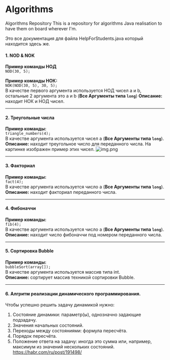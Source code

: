 # Algorithms
Algorithms Repository
This is a repository for algorithms Java realisation to have them on board wherever I'm.

Это все документация для файла HelpForStudents.java который находится здесь же.
#### 1. NOD & NOK
**Пример команды НОД**  
`NOD(30, 5);`

**Пример команды НОК:**   
`NOK(NOD(30, 5), 30, 5);`                                             
В качестве первого аргумента используется НОД чисел a и b, остальные 2 аргумента это a и b (**Все Аргументы типа `long`**)
**Описание:** находит НОК и НОД чисел.
___

#### 2. Треугольные числа
**Пример команды:**                    
`triangle_numbers(4);`   
В качестве аргумента используется чисел a (**Все Аргументы типа `long`**).  
**Описание:** находит треугольное число для переданного числа.
На картинке изображен пример этих чисел.
![img.png](https://studfile.net/html/2706/597/html_Zl_7bAi3sg.sBbI/img-82JDxZ.png)
___

#### 3. Факториал
**Пример команды:**                    
`fact(4);`   
В качестве аргумента используется число a (**Все Аргументы типа `long`**).  
**Описание:** находит факториал переданного числа.

---

#### 4. Фибоначчи
**Пример команды:**                    
`fib(4);`   
В качестве аргумента используется число a (**Все Аргументы типа `long`**).  
**Описание:** находит число фибоначчи под номером переданного числа.

---

#### 5. Сортировка Bubble
**Пример команды:**                    
`bubbleSort(array[]);`   
В качестве аргумента используется массив типа int.  
**Описание:** сортирует массив техникой сортировки Bubble.

---

#### 6. Алгритм реализации динамического программирования.
Чтобы успешно решить задачу динамикой нужно:
1) Состояние динамики: параметр(ы), однозначно задающие подзадачу.
2) Значения начальных состояний.
3) Переходы между состояниями: формула пересчёта.
4) Порядок пересчёта.
5) Положение ответа на задачу: иногда это сумма или, например, максимум из значений нескольких состояний.
https://habr.com/ru/post/191498/
